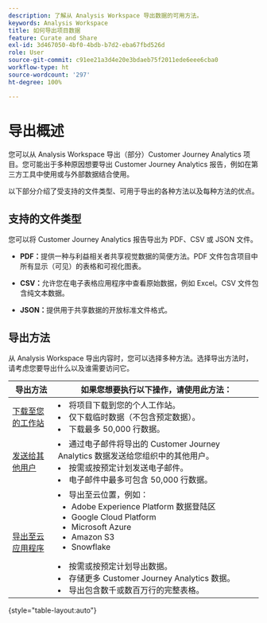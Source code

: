 ```yaml
---
description: 了解从 Analysis Workspace 导出数据的可用方法。
keywords: Analysis Workspace
title: 如何导出项目数据
feature: Curate and Share
exl-id: 3d467050-4bf0-4bdb-b7d2-eba67fbd526d
role: User
source-git-commit: c91ee21a3d4e20e3bdaeb75f2011ede6eee6cba0
workflow-type: ht
source-wordcount: '297'
ht-degree: 100%

---
```


# 导出概述

您可以从 Analysis Workspace 导出（部分）Customer Journey Analytics 项目。您可能出于多种原因想要导出 Customer Journey Analytics 报告，例如在第三方工具中使用或与外部数据结合使用。

以下部分介绍了受支持的文件类型、可用于导出的各种方法以及每种方法的优点。

## 支持的文件类型

您可以将 Customer Journey Analytics 报告导出为 PDF、CSV 或 JSON 文件。

* **PDF：**&#x200B;提供一种与利益相关者共享视觉数据的简便方法。PDF 文件包含项目中所有显示（可见）的表格和可视化图表。

* **CSV：**&#x200B;允许您在电子表格应用程序中查看原始数据，例如 Excel。CSV 文件包含纯文本数据。

* **JSON：**&#x200B;提供用于共享数据的开放标准文件格式。

## 导出方法

从 Analysis Workspace 导出内容时，您可以选择多种方法。选择导出方法时，请考虑您要导出什么以及谁需要访问它。

| 导出方法 | 如果您想要执行以下操作，请使用此方法： |
|---------|----------|
| [下载至您的工作站](/help/analysis-workspace/export/download-send.md) | <li>将项目下载到您的个人工作站。</li><li>仅下载临时数据（不包含预定数据）。</li> <li>下载最多 50,000 行数据。</li> <!--true? Are there 2 different options to download to your workstation?--> <!-- is this emailing it? --> |
| [发送给其他用户](/help/analysis-workspace/export/t-schedule-report.md) | <li>通过电子邮件将导出的 Customer Journey Analytics 数据发送给您组织中的其他用户。</li><li>按需或按预定计划发送电子邮件。</li> <li>电子邮件中最多可包含 50,000 行数据。</li> <!--true?--> |
| [导出至云应用程序](/help/analysis-workspace/export/export-cloud.md) | <li>导出至云位置，例如： <ul><li>Adobe Experience Platform 数据登陆区</li><li>Google Cloud Platform</li><li>Microsoft Azure</li><li>Amazon S3</li><li>Snowflake</li></ul></li><li>按需或按预定计划导出数据。</li><li>存储更多 Customer Journey Analytics 数据。</li><li>导出包含数千或数百万行的完整表格。<!-- What other things? Wiki talks about things that aren't even possible in Data Warehouse. What are they? --> </li> |

{style="table-layout:auto"}
